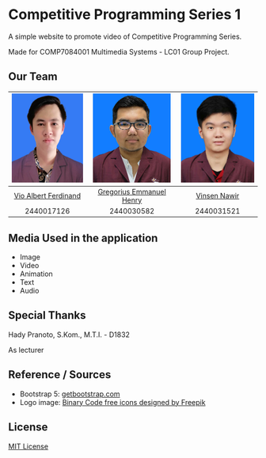 # Competitive Programming Series 1

A simple website to promote video of Competitive Programming Series.

Made for COMP7084001 Multimedia Systems - LC01 Group Project.

## Our Team

|       <img src="/images/2440017126.jpeg" height="180px"/>      |       <img src="/images/2440030582.jpeg" height="180px"/>      |       <img src="/images/2440031521.jpeg" height="180px"/>      |
| :------------------------------------------------------------: | :------------------------------------------------------------: | :------------------------------------------------------------: |
|       [Vio Albert Ferdinand](https://github.com/VioAlbert)     |       [Gregorius Emmanuel Henry](https://github.com/jfcjaya)   |       [Vinsen Nawir](https://github.com/VinsenN)               |
|                     2440017126                                 |                     2440030582                                 |                           2440031521                           |

## Media Used in the application
- Image
- Video
- Animation
- Text
- Audio

## Special Thanks

Hady Pranoto, S.Kom., M.T.I. - D1832

As lecturer

## Reference / Sources

- Bootstrap 5: [getbootstrap.com](https://getbootstrap.com/)
- Logo image: [Binary Code free icons designed by Freepik](https://www.flaticon.com/premium-icon/binary-code_2115955)

## License
[MIT License](LICENSE.md)
